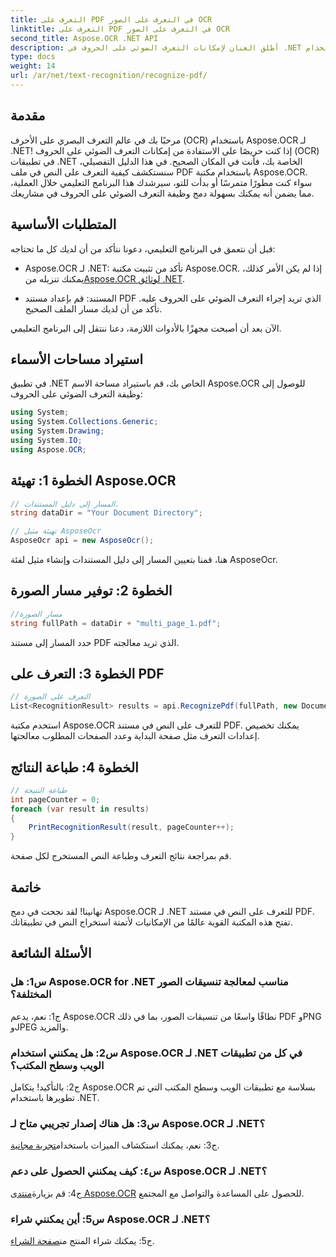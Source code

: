 ```yaml
---
title: التعرف على PDF في التعرف على الصور OCR
linktitle: التعرف على PDF في التعرف على الصور OCR
second_title: Aspose.OCR .NET API
description: أطلق العنان لإمكانات التعرف الضوئي على الحروف في .NET باستخدام Aspose.OCR. استخراج النص من ملفات PDF دون عناء. قم بالتنزيل الآن للحصول على تجربة تكامل سلسة.
type: docs
weight: 14
url: /ar/net/text-recognition/recognize-pdf/
---
```

## مقدمة

مرحبًا بك في عالم التعرف البصري على الأحرف (OCR) باستخدام Aspose.OCR لـ .NET! إذا كنت حريصًا على الاستفادة من إمكانات التعرف الضوئي على الحروف (OCR) في تطبيقات .NET الخاصة بك، فأنت في المكان الصحيح. في هذا الدليل التفصيلي، سنستكشف كيفية التعرف على النص في ملف PDF باستخدام مكتبة Aspose.OCR. سواء كنت مطورًا متمرسًا أو بدأت للتو، سيرشدك هذا البرنامج التعليمي خلال العملية، مما يضمن أنه يمكنك بسهولة دمج وظيفة التعرف الضوئي على الحروف في مشاريعك.

## المتطلبات الأساسية

قبل أن نتعمق في البرنامج التعليمي، دعونا نتأكد من أن لديك كل ما تحتاجه:

-  Aspose.OCR لـ .NET: تأكد من تثبيت مكتبة Aspose.OCR. إذا لم يكن الأمر كذلك، يمكنك تنزيله من[Aspose.OCR لوثائق .NET](https://reference.aspose.com/ocr/net/).

- المستند: قم بإعداد مستند PDF الذي تريد إجراء التعرف الضوئي على الحروف عليه. تأكد من أن لديك مسار الملف الصحيح.

الآن بعد أن أصبحت مجهزًا بالأدوات اللازمة، دعنا ننتقل إلى البرنامج التعليمي.

## استيراد مساحات الأسماء

في تطبيق .NET الخاص بك، قم باستيراد مساحة الاسم Aspose.OCR للوصول إلى وظيفة التعرف الضوئي على الحروف:

```csharp
using System;
using System.Collections.Generic;
using System.Drawing;
using System.IO;
using Aspose.OCR;
```

## الخطوة 1: تهيئة Aspose.OCR

```csharp
// المسار إلى دليل المستندات.
string dataDir = "Your Document Directory";

// تهيئة مثيل AsposeOcr
AsposeOcr api = new AsposeOcr();
```

هنا، قمنا بتعيين المسار إلى دليل المستندات وإنشاء مثيل لفئة AsposeOcr.

## الخطوة 2: توفير مسار الصورة

```csharp
//مسار الصورة
string fullPath = dataDir + "multi_page_1.pdf";
```

حدد المسار إلى مستند PDF الذي تريد معالجته.

## الخطوة 3: التعرف على PDF

```csharp
// التعرف على الصورة
List<RecognitionResult> results = api.RecognizePdf(fullPath, new DocumentRecognitionSettings { StartPage = 2, PagesNumber = 2 });
```

استخدم مكتبة Aspose.OCR للتعرف على النص في مستند PDF. يمكنك تخصيص إعدادات التعرف مثل صفحة البداية وعدد الصفحات المطلوب معالجتها.

## الخطوة 4: طباعة النتائج

```csharp
// طباعة النتيجة
int pageCounter = 0;
foreach (var result in results)
{
    PrintRecognitionResult(result, pageCounter++);
}
```

قم بمراجعة نتائج التعرف وطباعة النص المستخرج لكل صفحة.

## خاتمة

تهانينا! لقد نجحت في دمج Aspose.OCR لـ .NET للتعرف على النص في مستند PDF. تفتح هذه المكتبة القوية عالمًا من الإمكانيات لأتمتة استخراج النص في تطبيقاتك.

## الأسئلة الشائعة

### س1: هل Aspose.OCR for .NET مناسب لمعالجة تنسيقات الصور المختلفة؟

ج1: نعم، يدعم Aspose.OCR نطاقًا واسعًا من تنسيقات الصور، بما في ذلك PDF وPNG وJPEG والمزيد.

### س2: هل يمكنني استخدام Aspose.OCR لـ .NET في كل من تطبيقات الويب وسطح المكتب؟

ج2: بالتأكيد! يتكامل Aspose.OCR بسلاسة مع تطبيقات الويب وسطح المكتب التي تم تطويرها باستخدام .NET.

### س3: هل هناك إصدار تجريبي متاح لـ Aspose.OCR لـ .NET؟

 ج3: نعم، يمكنك استكشاف الميزات باستخدام[تجربة مجانية](https://releases.aspose.com/).

### س٤: كيف يمكنني الحصول على دعم Aspose.OCR لـ .NET؟

 ج4: قم بزيارة[منتدى Aspose.OCR](https://forum.aspose.com/c/ocr/16) للحصول على المساعدة والتواصل مع المجتمع.

### س5: أين يمكنني شراء Aspose.OCR لـ .NET؟

 ج5: يمكنك شراء المنتج من[صفحة الشراء](https://purchase.aspose.com/buy).